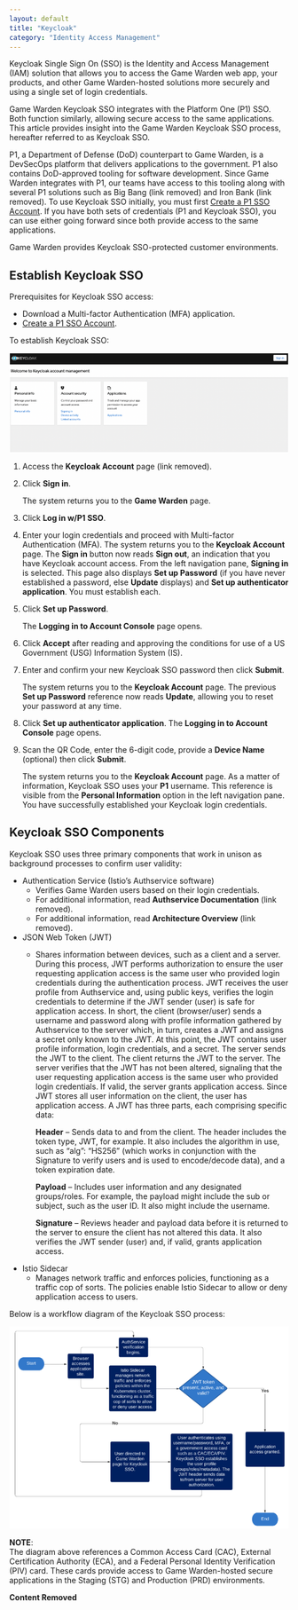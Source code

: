 ```yaml
---
layout: default
title: "Keycloak"
category: "Identity Access Management"
---
```

Keycloak Single Sign On (SSO) is the Identity and Access Management (IAM) solution that allows you to access the Game Warden web app, your products, and other Game Warden-hosted solutions more securely and using a single set of login credentials.

Game Warden Keycloak SSO integrates with the Platform One (P1) SSO. Both function similarly, allowing secure access to the same applications. This article provides insight into the Game Warden Keycloak SSO process, hereafter referred to as Keycloak SSO.

P1, a Department of Defense (DoD) counterpart to Game Warden, is a DevSecOps platform that delivers applications to the government. P1 also contains DoD-approved tooling for software development. Since Game Warden integrates with P1, our teams have access to this tooling along with several P1 solutions such as Big Bang (link removed) and Iron Bank (link removed). To use Keycloak SSO initially, you must first [Create a P1 SSO Account](https://login.dso.mil/). If you have both sets of credentials (P1 and Keycloak SSO), you can use either going forward since both provide access to the same applications.

Game Warden provides Keycloak SSO-protected customer environments.

## Establish Keycloak SSO

Prerequisites for Keycloak SSO access:

* Download a Multi-factor Authentication (MFA) application.
* [Create a P1 SSO Account](https://login.dso.mil/).

To establish Keycloak SSO:

![Keycloak](/img/keycloak1.png)

1. Access the **Keycloak Account** page (link removed).
1. Click **Sign in**.

    The system returns you to the **Game Warden** page.

1. Click **Log in w/P1 SSO**.
1. Enter your login credentials and proceed with Multi-factor Authentication (MFA).
    The system returns you to the **Keycloak Account** page. The **Sign in** button now reads **Sign out**, an indication that you have Keycloak account access. From the left navigation pane, **Signing in** is selected. This page also displays **Set up Password** (if you have never established a password, else **Update** displays) and **Set up authenticator application**. You must establish each.

1. Click **Set up Password**. 

   The **Logging in to Account Console** page opens.
1. Click **Accept** after reading and approving the conditions for use of a US Government (USG) Information System (IS).
1. Enter and confirm your new Keycloak SSO password then click **Submit**.

    The system returns you to the **Keycloak Account** page. The previous **Set up Password** reference now reads **Update**, allowing you to reset your password at any time.
 
1. Click **Set up authenticator application**.
   The **Logging in to Account Console** page opens.
1. Scan the QR Code, enter the 6-digit code, provide a **Device Name** (optional) then click **Submit**.

   The system returns you to the **Keycloak Account** page. As a matter of information, Keycloak SSO uses your **P1** username. This reference is visible from the **Personal Information** option in the left navigation pane. You have successfully established your Keycloak login credentials.

## Keycloak SSO Components
Keycloak SSO uses three primary components that work in unison as background processes to confirm user validity:

* Authentication Service (Istio’s Authservice software)
   * Verifies Game Warden users based on their login credentials.
   * For additional information, read **Authservice Documentation** (link removed).
   * For additional information, read **Architecture Overview** (link removed).
* JSON Web Token (JWT)
   * Shares information between devices, such as a client and a server. During this process, JWT    performs authorization to ensure the user requesting application access is the same user who provided login credentials during the authentication process. JWT receives the user profile from Authservice and, using public keys, verifies the login credentials to determine if the JWT sender (user) is safe for application access. In short, the client (browser/user) sends a username and password along with profile information gathered by Authservice to the server which, in turn, creates a JWT and assigns a secret only known to the JWT. At this point, the JWT contains user profile information, login credentials, and a secret. The server sends the JWT to the client. The client returns the JWT to the server. The server verifies that the JWT has not been altered, signaling that the user requesting application access is the same user who provided login credentials. If valid, the server grants application access. Since JWT stores all user information on the client, the user has application access.
   A JWT has three parts, each comprising specific data:

     **Header** – Sends data to and from the client. The header includes the token type, JWT, for example. It also includes the algorithm in use, such as “alg”: “HS256” (which works in conjunction with the Signature to verify users and is used to encode/decode data), and a token expiration date.

     **Payload** – Includes user information and any designated groups/roles. For example, the payload might include the sub or subject, such as the user ID. It also might include the username. 
   
     **Signature** – Reviews header and payload data before it is returned to the server to ensure the client has not altered this data. It also verifies the JWT sender (user) and, if valid, grants application access.
* Istio Sidecar
   * Manages network traffic and enforces policies, functioning as a traffic cop of sorts. The policies enable Istio Sidecar to allow or deny application access to users.

Below is a workflow diagram of the Keycloak SSO process:

![Keycloak](/img/keycloak3.png)
 
**NOTE**: <br/>
The diagram above references a Common Access Card (CAC), External Certification Authority (ECA), and a Federal Personal Identity Verification (PIV) card. These cards provide access to Game Warden-hosted secure applications in the Staging (STG) and Production (PRD) environments. 

**Content Removed**


